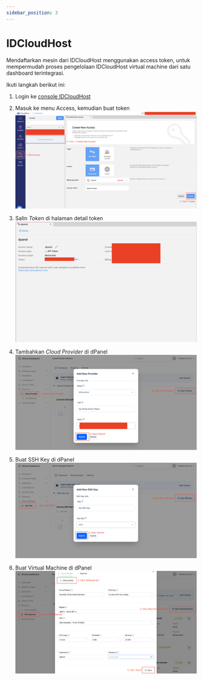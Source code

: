 ```yaml
---
sidebar_position: 3
---
```


# IDCloudHost

Mendaftarkan mesin dari IDCloudHost menggunakan access token, untuk mempermudah proses pengelolaan IDCloudHost virtual machine dari satu dashboard terintegrasi.

Ikuti langkah berikut ini:

1. Login ke [console IDCloudHost](https://console.idcloudhost.com/hub/login)

2. Masuk ke menu Access, kemudian buat token
![create-token-idcloudhost](./../../assets/idcloudhost-token.png)

3. Salin *Token* di halaman detail token
![copy-token-idcloudhost](./../../assets/idcloudhost-token-detail.png)

4. Tambahkan *Cloud Provider* di dPanel
![paste-token-idcloudhost](./../../assets/idcloudhost-register-token.png)

5. Buat SSH Key di dPanel
![create-ssh-keygen](./../../assets/create-ssh-key.png)

5. Buat Virtual Machine di dPanel
![create-vm-idcloudhost](./../../assets/create-virtual-machine.png)